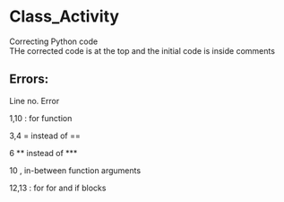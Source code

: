 # Class_Activity
Correcting Python code
<br>
THe corrected code is at the top and the initial code is inside comments
<br>

## Errors:
Line no.    Error

1,10        : for function

3,4         = instead of ==

6           ** instead of ***

10          , in-between function arguments

12,13       : for for and if blocks

